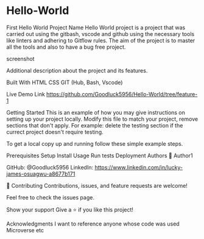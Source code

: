 # Hello-World
First Hello World
Project Name
Hello World project is a project that was carried out using the gitbash, vscode and github using the necessary tools like linters and adhering to Gitflow rules. The aim of the project is to master all the tools and also to have a bug free project.

screenshot

Additional description about the project and its features.

Built With
HTML
CSS
GIT (Hub, Bash, Vscode)

Live Demo Link
https://github.com/Goodluck5956/Hello-World/tree/feature-1

Getting Started
This is an example of how you may give instructions on setting up your project locally. Modify this file to match your project, remove sections that don't apply. For example: delete the testing section if the currect project doesn't require testing.

To get a local copy up and running follow these simple example steps.

Prerequisites
Setup
Install
Usage
Run tests
Deployment
Authors
👤 Author1

GitHub: @Goodluck5956
LinkedIn: https://www.linkedin.com/in/lucky-james-osuagwu-a8677b171

🤝 Contributing
Contributions, issues, and feature requests are welcome!

Feel free to check the issues page.

Show your support
Give a ⭐️ if you like this project!

Acknowledgments
I want to reference anyone whose code was used
Microverse
etc
